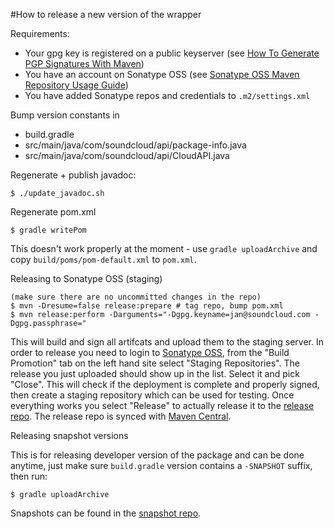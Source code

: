 #How to release a new version of the wrapper

Requirements:

 * Your gpg key is registered on a public keyserver (see [How To Generate PGP Signatures With Maven][])
 * You have an account on Sonatype OSS (see [Sonatype OSS Maven Repository Usage Guide][])
 * You have added Sonatype repos and credentials to `.m2/settings.xml`

Bump version constants in

 * build.gradle
 * src/main/java/com/soundcloud/api/package-info.java
 * src/main/java/com/soundcloud/api/CloudAPI.java

Regenerate + publish javadoc:

    $ ./update_javadoc.sh

Regenerate pom.xml

    $ gradle writePom

This doesn't work properly at the moment - use `gradle uploadArchive` and copy
`build/poms/pom-default.xml` to `pom.xml`.

Releasing to Sonatype OSS (staging)

    (make sure there are no uncommitted changes in the repo)
    $ mvn -Dresume=false release:prepare # tag repo, bump pom.xml
    $ mvn release:perform -Darguments="-Dgpg.keyname=jan@soundcloud.com -Dgpg.passphrase="

This will build and sign all artifcats and upload them to the staging server.
In order to release you need to login to [Sonatype OSS][], from the "Build
Promotion" tab on the left hand site select "Staging Repositories". The release
you just uploaded should show up in the list. Select it and pick "Close". This
will check if the deployment is complete and properly signed, then create a
staging repository which can be used for testing. Once everything works you
select "Release" to actually release it to the [release repo][]. The release
repo is synced with [Maven Central][].

Releasing snapshot versions

This is for releasing developer version of the package and can be done anytime,
just make sure `build.gradle` version contains a `-SNAPSHOT` suffix, then run:

    $ gradle uploadArchive

Snapshots can be found in the [snapshot repo][].

[Sonatype OSS Maven Repository Usage Guide]: https://docs.sonatype.org/display/Repository/Sonatype+OSS+Maven+Repository+Usage+Guide
[Sonatype OSS]: https://oss.sonatype.org/
[How To Generate PGP Signatures With Maven]: https://docs.sonatype.org/display/Repository/How+To+Generate+PGP+Signatures+With+Maven
[release repo]: https://oss.sonatype.org/content/repositories/releases/com/soundcloud/java-api-wrapper/
[snapshot repo]: https://oss.sonatype.org/content/repositories/snapshots/com/soundcloud/java-api-wrapper/
[Maven Central]: http://repo1.maven.org/maven2/
